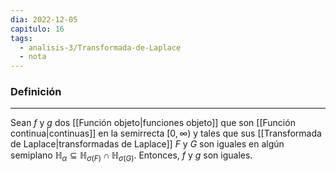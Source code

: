 ```yaml
---
dia: 2022-12-05
capitulo: 16
tags:
  - analisis-3/Transformada-de-Laplace
  - nota
---
```

### Definición
---
Sean $f$ y $g$ dos [[Función objeto|funciones objeto]] que son [[Función continua|continuas]] en la semirrecta $[0, \infty)$ y tales que sus [[Transformada de Laplace|transformadas de Laplace]] $F$ y $G$ son iguales en algún semiplano $\mathbb{H}_\alpha \subseteq \mathbb{H}_{\sigma(F)} \cap \mathbb{H}_{\sigma(G)}$. Entonces, $f$ y $g$ son iguales.